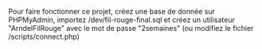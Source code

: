 Pour faire fonctionner ce projet, créez une base de donnée sur PHPMyAdmin, importez /dev/fil-rouge-final.sql et créez un utilisateur "ArndelFilRouge" avec le mot de passe "2semaines"
(ou modifiez le fichier /scripts/connect.php)